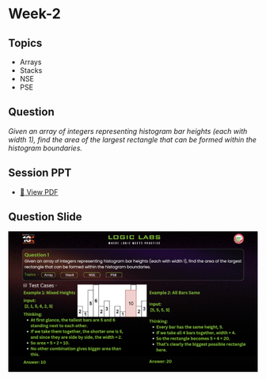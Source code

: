 # Week-2
## Topics
 - Arrays
 - Stacks
 - NSE 
 - PSE

## Question
*Given an array of integers representing histogram bar heights (each with width 1), find the area of the largest rectangle that can be formed within the histogram boundaries.*

## Session PPT

- [📄 View PDF](./public/LOGIC_LABS_WEEK2.pdf)


## Question Slide 
![Question](./public/Slide.png)

